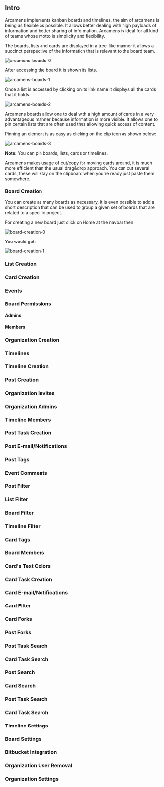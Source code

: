 ## Intro

Arcamens implements kanban boards and timelines, the aim of arcamens is being as flexible
as possible. It allows better dealing with high payloads of information and better sharing of 
information. Arcamens is ideal for all kind of teams whose motto is simplicity and flexibility.

The boards, lists and cards are displayed in a tree-like manner it allows a succinct perspective
of the information that is relevant to the board team.

![arcamens-boards-0](/static/site_app/help/arcamens-boards-0.png)

After accessing the board it is shown its lists.

![arcamens-boards-1](/static/site_app/help/arcamens-boards-1.png)

Once a list is accessed by clicking on its link name it displays all the cards
that it holds.

![arcamens-boards-2](/static/site_app/help/arcamens-boards-2.png)

Arcamens boards allow one to deal with a high amount of cards in a very advantageous manner
because information is more visible. It allows one to pin certain lists that are often used
thus allowing quick access of content.

Pinning an element is as easy as clicking on the clip icon as shown below:

![arcamens-boards-3](/static/site_app/help/arcamens-boards-3.png)

**Note:** You can pin boards, lists, cards or timelines.

Arcamens makes usage of cut/copy for moving cards around, it is much more efficient than
the usual drag&drop approach.  You can cut several cards, these will stay on the clipboard
when you're ready just paste them somewhere.

### Board Creation

You can create as many boards as necessary, it is even possible to add a short description
that can be used to group a given set of boards that are related to a specific project.

For creating a new board just click on Home at the navbar then

![board-creation-0](/static/site_app/help/board-creation-0.png)

You would get:

![board-creation-1](/static/site_app/help/board-creation-1.png)

### List Creation

### Card Creation

### Events

### Board Permissions

#### Admins

#### Members

### Organization Creation

### Timelines

### Timeline Creation

### Post Creation

### Organization Invites

### Organization Admins

### Timeline Members

### Post Task Creation

### Post E-mail/Notifications

### Post Tags

### Event Comments

### Post Filter

### List Filter

### Board Filter

### Timeline Filter

### Card Tags

### Board Members

### Card's Text Colors

### Card Task Creation

### Card E-mail/Notifications

### Card Filter

### Card Forks

### Post Forks

### Post Task Search

### Card Task Search

### Post Search

### Card Search

### Post Task Search

### Card Task Search

### Timeline Settings

### Board Settings

### Bitbucket Integration

### Organization User Removal

### Organization Settings



